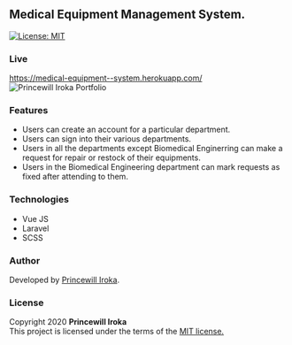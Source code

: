 ## Medical Equipment Management System. 
[![License: MIT](https://img.shields.io/badge/License-MIT-yellow.svg)](https://opensource.org/licenses/MIT)
### Live
https://medical-equipment--system.herokuapp.com/ \
![Princewill Iroka Portfolio](https://i.imgur.com/rMtLNzL.png)
### Features
- Users can create an account for a particular department.
- Users can sign into their various departments. 
- Users in all the departments except Biomedical Enginerring can make a request for repair or restock of their equipments.
- Users in the Biomedical Engineering department can mark requests as fixed after attending to them.
### Technologies
- Vue JS
- Laravel
- SCSS
### Author
Developed by [Princewill Iroka](https://princewilliroka.com/).
### License
Copyright 2020 **Princewill Iroka** \
This project is licensed under the terms of the [MIT license.](https://github.com/PrincewillIroka/Medical-Equipment-Management-System/blob/master/LICENSE)

